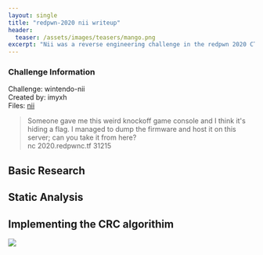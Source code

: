 ```yaml
---
layout: single
title: "redpwn-2020 nii writeup"
header:
  teaser: /assets/images/teasers/mango.png
excerpt: "Nii was a reverse engineering challenge in the redpwn 2020 CTF that required implementing a CRC algorithim after reversing assembly"
---
```


### Challenge Information

Challenge: wintendo-nii  
Created by: imyxh  
Files: [nii](/assets/files/nii)
>Someone gave me this weird knockoff game console and I think it's hiding a flag. I managed to dump the firmware and host it on this server; can you take it from here?  
>nc 2020.redpwnc.tf 31215

## Basic Research



## Static Analysis



## Implementing the CRC algorithim 



![](/content/OEP/nii/flag.PNG)